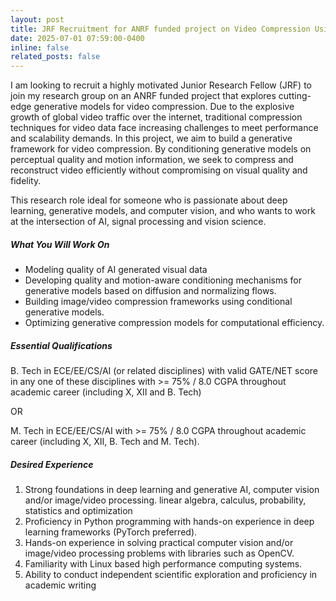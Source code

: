 ```yaml
---
layout: post
title: JRF Recruitment for ANRF funded project on Video Compression Using Generative AI
date: 2025-07-01 07:59:00-0400
inline: false
related_posts: false
---
```

I am looking to recruit a highly motivated Junior Research Fellow (JRF) to join my research group on an ANRF funded project that explores cutting-edge generative models for video compression. Due to the explosive growth of global video traffic over the internet, traditional compression techniques for video data face increasing challenges to meet performance and scalability demands. In this project, we aim to build a generative framework for video compression. By conditioning generative models on perceptual quality and motion information, we seek to compress and reconstruct video efficiently without compromising on visual quality and fidelity.

This research role ideal for someone who is passionate about deep learning, generative models, and computer vision, and who wants to work at the intersection of AI, signal processing and vision science.

##### **What You Will Work On**
* Modeling quality of AI generated visual data
* Developing quality and motion-aware conditioning mechanisms for generative models based on diffusion and normalizing flows.
* Building image/video compression frameworks using conditional generative models. 
* Optimizing generative compression models for computational efficiency. 


##### **Essential Qualifications**
B. Tech in ECE/EE/CS/AI (or related disciplines) with valid GATE/NET score in any one of these
disciplines with >= 75% / 8.0 CGPA throughout academic career (including X, XII and B. Tech)  

OR  

M. Tech in ECE/EE/CS/AI with >= 75% / 8.0 CGPA throughout academic career (including X, XII, B. Tech and M. Tech).

##### **Desired Experience**

1. Strong foundations in deep learning and generative AI, computer vision
and/or image/video processing. linear algebra, calculus, probability, statistics
and optimization
2. Proficiency in Python programming with hands-on experience in deep
learning frameworks (PyTorch preferred).
3. Hands-on experience in solving practical computer vision and/or
image/video processing problems with libraries such as OpenCV.
4. Familiarity with Linux based high performance computing systems.
5. Ability to conduct independent scientific exploration and proficiency in
academic writing